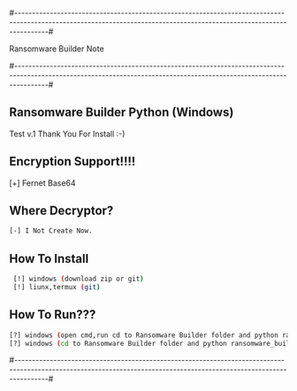#---------------------------------------------------------------------------------------------------------------------------------------------------------------------#

Ransomware Builder Note

#---------------------------------------------------------------------------------------------------------------------------------------------------------------------#

## Ransomware Builder Python (Windows)
 Test v.1
 Thank You For Install :-)

## Encryption Support!!!!
[+] Fernet Base64


## Where Decryptor?

```sh
[-] I Not Create Now.
 ```


## How To Install

```sh
 [!] windows (download zip or git)
 [!] liunx,termux (git)
 ```


## How To Run???

```sh
[?] windows (open cmd,run cd to Ransomware Builder folder and python ransomware_builder.py)
[?] windows (cd to Ransomware Builder folder and python ransomware_builder.py)
```

#---------------------------------------------------------------------------------------------------------------------------------------------------------------------#
